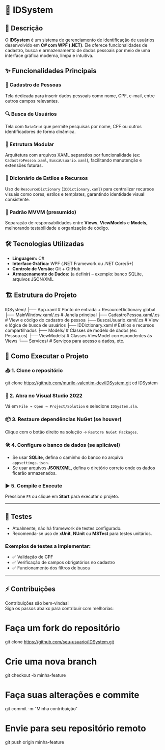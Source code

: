 # 📘 IDSystem

## 📄 Descrição

O **IDSystem** é um sistema de gerenciamento de identificação de usuários desenvolvido em **C# com WPF (.NET)**. Ele oferece funcionalidades de cadastro, busca e armazenamento de dados pessoais por meio de uma interface gráfica moderna, limpa e intuitiva.

## ✨ Funcionalidades Principais

### 🧾 Cadastro de Pessoas
Tela dedicada para inserir dados pessoais como nome, CPF, e-mail, entre outros campos relevantes.

### 🔍 Busca de Usuários
Tela com `DataGrid` que permite pesquisas por nome, CPF ou outros identificadores de forma dinâmica.

### 🧱 Estrutura Modular
Arquitetura com arquivos XAML separados por funcionalidade (ex: `CadastroPessoa.xaml`, `BuscaUsuario.xaml`), facilitando manutenção e extensões futuras.

### 🎨 Dicionário de Estilos e Recursos
Uso de `ResourceDictionary` (`IDDictionary.xaml`) para centralizar recursos visuais como cores, estilos e templates, garantindo identidade visual consistente.

### 🧠 Padrão MVVM (presumido)
Separação de responsabilidades entre **Views**, **ViewModels** e **Models**, melhorando testabilidade e organização de código.

## 🛠️ Tecnologias Utilizadas

- **Linguagem:** C#
- **Interface Gráfica:** WPF (.NET Framework ou .NET Core/5+)
- **Controle de Versão:** Git + GitHub
- **Armazenamento de Dados:** (a definir) – exemplo: banco SQLite, arquivos JSON/XML

## 🏗️ Estrutura do Projeto

IDSystem/
├── App.xaml # Ponto de entrada + ResourceDictionary global
├── MainWindow.xaml/.cs # Janela principal
├── CadastroPessoa.xaml/.cs # View e código do cadastro de pessoa
├── BuscaUsuario.xaml/.cs # View e lógica de busca de usuários
├── IDDictionary.xaml # Estilos e recursos compartilhados
├── Models/ # Classes de modelo de dados (ex: Pessoa.cs)
├── ViewModels/ # Classes ViewModel correspondentes às Views
└── Services/ # Serviços para acesso a dados, etc.


## 🚀 Como Executar o Projeto

### 📥 1. Clone o repositório

git clone https://github.com/murilo-valentim-dev/IDSystem.git
cd IDSystem

### 🧩 2. Abra no Visual Studio 2022

Vá em `File → Open → Project/Solution` e selecione `IDSystem.sln`.

### 📦 3. Restaure dependências NuGet (se houver)

Clique com o botão direito na solução → `Restore NuGet Packages`.

### 🛠️ 4. Configure o banco de dados (se aplicável)

- Se usar **SQLite**, defina o caminho do banco no arquivo `appsettings.json`.
- Se usar arquivos **JSON/XML**, defina o diretório correto onde os dados ficarão armazenados.

### ▶️ 5. Compile e Execute

Pressione `F5` ou clique em **Start** para executar o projeto.

---

## 🧪 Testes

- Atualmente, não há framework de testes configurado.
- Recomenda-se uso de **xUnit**, **NUnit** ou **MSTest** para testes unitários.

### Exemplos de testes a implementar:
- ✅ Validação de CPF  
- ✅ Verificação de campos obrigatórios no cadastro  
- ✅ Funcionamento dos filtros de busca  

---

## ⚡ Contribuições

Contribuições são bem-vindas!  
Siga os passos abaixo para contribuir com melhorias:

# Faça um fork do repositório
git clone https://github.com/seu-usuario/IDSystem.git

# Crie uma nova branch
git checkout -b minha-feature

# Faça suas alterações e commite
git commit -m "Minha contribuição"

# Envie para seu repositório remoto
git push origin minha-feature


